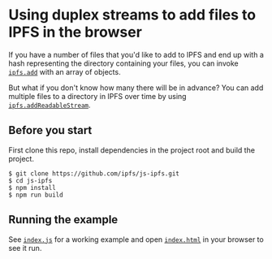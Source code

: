 # Using duplex streams to add files to IPFS in the browser

If you have a number of files that you'd like to add to IPFS and end up with a hash representing the directory containing your files, you can invoke [`ipfs.add`](https://github.com/ipfs/js-ipfs/blob/master/packages/interface-ipfs-core/SPEC/FILES.md#add) with an array of objects.

But what if you don't know how many there will be in advance?  You can add multiple files to a directory in IPFS over time by using [`ipfs.addReadableStream`](https://github.com/ipfs/js-ipfs/blob/master/packages/interface-ipfs-core/SPEC/FILES.md#addreadablestream).

## Before you start

First clone this repo, install dependencies in the project root and build the project.

```console
$ git clone https://github.com/ipfs/js-ipfs.git
$ cd js-ipfs
$ npm install
$ npm run build
```

## Running the example

See [`index.js`](./index.js) for a working example and open [`index.html`](./index.html) in your browser to see it run.
